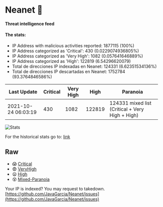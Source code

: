 # Neanet :hocho:
#### Threat intelligence feed
#### The stats:

- IP Address with malicious activities reported: 1877115 (100%)
- IP Address categorized as 'Critical':  430 (0.0229074936805%)
- IP Address categorized as 'Very High':  1082 (0.057641646889%)
- IP Address categorized as 'High':  122819 (6.54296620079)
- Total de direcciones IP indexadas en Neanet:  124331 (6.62351534136%)
- Total de direcciones IP descartadas en Neanet:  1752784 (93.3764846586%)

| Last Update | Critical | Very High | High | Paranoia |
| --- | --- | --- | --- | --- |
| 2021-10-24 06:03:19 | 430 | 1082 | 122819 | 124331 mixed list (Critical + Very High + High)|

![Stats](https://docs.google.com/spreadsheets/d/e/2PACX-1vSnaNMIXVabIpDJjufMlzH7poXnshF3mgd8Is1g9ytUEzVsP5my4Trn8f-xkoLLQ38xpL3HtmUexLo6/pubchart?oid=501124687&format=image)

For the historical stats go to: [link](/stats.csv)
## Raw
- :scream: [Critical](https://raw.githubusercontent.com/JavaGarcia/Neanet/master/blacklists/neanet_critical.txt)
- :fearful: [VeryHigh](https://raw.githubusercontent.com/JavaGarcia/Neanet/master/blacklists/neanet_veryHigh.txtt)
- :frowning: [High](https://raw.githubusercontent.com/JavaGarcia/Neanet/master/blacklists/neanet_high.txt)
- :dizzy_face: [Mixed-Paranoia](https://raw.githubusercontent.com/JavaGarcia/Neanet/master/blacklists/neanet_all.txt)


Your IP is indexed? You may request to takedown. [https://github.com/JavaGarcia/Neanet/issues](https://github.com/JavaGarcia/Neanet/issues)















































































































































































































































































































































































































































































































































































































































































































































































































































































































































































































































































































































































































































































































































































































































































































































































































































































































































































































































































































































































































































































































































































































































































































































































































































































































































































































































































































































































































































































































































































































































































































































































































































































































































































































































































































































































































































































































































































































































































































































































































































































































































































































































































































































































































































































































































































































































































































































































































































































































































































































































































































































































































































































































































































































































































































































































































































































































































































































































































































































































































































































































































































































































































































































































































































































































































































































































































































































































































































































































































































































































































































































































































































































































































































































































































































































































































































































































































































































































































































































































































































































































































































































































































































































































































































































































































































































































































































































































































































































































































































































































































































































































































































































































































































































































































































































































































































































































































































































































